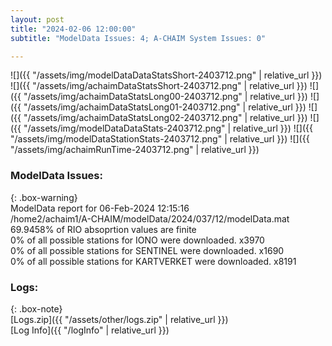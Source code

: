 ```yaml
---
layout: post
title: "2024-02-06 12:00:00"
subtitle: "ModelData Issues: 4; A-CHAIM System Issues: 0"

---
```


![]({{ "/assets/img/modelDataDataStatsShort-2403712.png" | relative_url }})
![]({{ "/assets/img/achaimDataStatsShort-2403712.png" | relative_url }})
![]({{ "/assets/img/achaimDataStatsLong00-2403712.png" | relative_url }})
![]({{ "/assets/img/achaimDataStatsLong01-2403712.png" | relative_url }})
![]({{ "/assets/img/achaimDataStatsLong02-2403712.png" | relative_url }})
![]({{ "/assets/img/modelDataDataStats-2403712.png" | relative_url }})
![]({{ "/assets/img/modelDataStationStats-2403712.png" | relative_url }})
![]({{ "/assets/img/achaimRunTime-2403712.png" | relative_url }})


### ModelData Issues:  
  
{: .box-warning}  
 ModelData report for 06-Feb-2024 12:15:16   
 /home2/achaim1/A-CHAIM/modelData/2024/037/12/modelData.mat   
 69.9458% of RIO absoprtion values are finite   
 0% of all possible stations for IONO were downloaded. x3970   
 0% of all possible stations for SENTINEL were downloaded. x1690   
 0% of all possible stations for KARTVERKET were downloaded. x8191   
  


### Logs:  
  
{: .box-note}  
[Logs.zip]({{ "/assets/other/logs.zip" | relative_url }})  
[Log Info]({{ "/logInfo" | relative_url }})  

